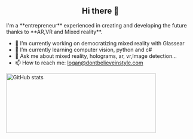 <h2 align="center">Hi there 👋</h2>
<!--
**LoganLxb/LoganLxb** is a ✨ _special_ ✨ repository because its `README.md` (this file) appears on your GitHub profile.
-->
I'm a **entrepreneur** experienced in creating and developing the future thanks to **AR,VR and Mixed reality**.

- 🔭 I’m currently working on democratizing mixed reality with Glassear
- 🌱 I’m currently learning computer vision, python and c#
- 💬 Ask me about mixed reality, holograms, ar, vr,Image detection...
- 📫 How to reach me: logan@dontbelieveinstyle.com 

<img 
    src="https://github-readme-stats.vercel.app/api?username=LoganLxb&show_icons=true"
    alt="GitHub stats"
    width="400px"
    height="160px" />

